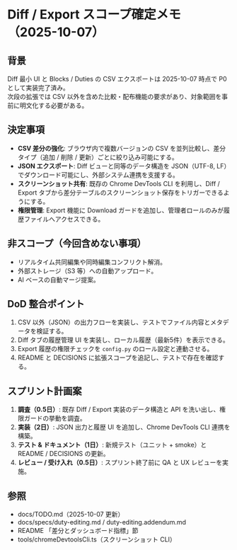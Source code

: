 <!--
  docs/specs/diff-export-scope.md
  どこ: docs/specs/
  なに: Diff / Export 機能の拡張スコープと判断基準を整理した合意メモ。
  なぜ: TODO の「Diff / Export のスコープ確定」DoD を満たし、今後のスプリント計画を明確化する。
-->

# Diff / Export スコープ確定メモ（2025-10-07）

## 背景
Diff 最小 UI と Blocks / Duties の CSV エクスポートは 2025-10-07 時点で P0 として実装完了済み。  
次段の拡張では CSV 以外を含めた比較・配布機能の要求があり、対象範囲を事前に明文化する必要がある。

## 決定事項
- **CSV 差分の強化**: ブラウザ内で複数バージョンの CSV を並列比較し、差分タイプ（追加 / 削除 / 更新）ごとに絞り込み可能にする。  
- **JSON エクスポート**: Diff ビューと同等のデータ構造を JSON（UTF-8, LF）でダウンロード可能にし、外部システム連携を支援する。  
- **スクリーンショット共有**: 既存の Chrome DevTools CLI を利用し、Diff / Export タブから差分テーブルのスクリーンショット保存をトリガーできるようにする。  
- **権限管理**: Export 機能に Download ガードを追加し、管理者ロールのみが履歴ファイルへアクセスできる。

## 非スコープ（今回含めない事項）
- リアルタイム共同編集や同時編集コンフリクト解消。  
- 外部ストレージ（S3 等）への自動アップロード。  
- AI ベースの自動マージ提案。

## DoD 整合ポイント
1. CSV 以外（JSON）の出力フローを実装し、テストでファイル内容とメタデータを検証する。  
2. Diff タブの履歴管理 UI を実装し、ローカル履歴（最新5件）を表示できる。  
3. Export 履歴の権限チェックを `config.py` のロール設定と連動させる。  
4. README と DECISIONS に拡張スコープを追記し、テストで存在を確認する。

## スプリント計画案
1. **調査（0.5日）**: 既存 Diff / Export 実装のデータ構造と API を洗い出し、権限ガードの挙動を調査。  
2. **実装（2日）**: JSON 出力と履歴 UI を追加し、Chrome DevTools CLI 連携を構築。  
3. **テスト & ドキュメント（1日）**: 新規テスト（ユニット + smoke）と README / DECISIONS の更新。  
4. **レビュー / 受け入れ（0.5日）**: スプリント終了前に QA と UX レビューを実施。

## 参照
- docs/TODO.md（2025-10-07 更新）  
- docs/specs/duty-editing.md / duty-editing.addendum.md  
- README 「差分とダッシュボード指標」節  
- tools/chromeDevtoolsCli.ts（スクリーンショット CLI）
